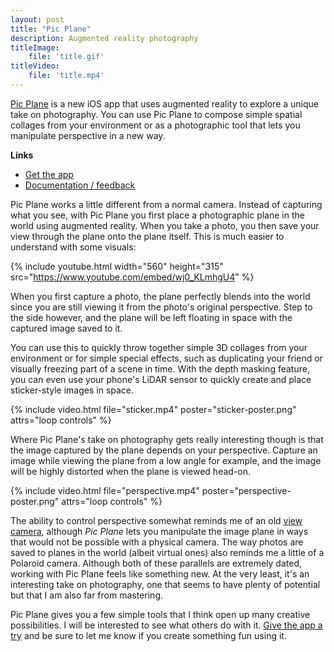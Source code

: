 ```yaml
---
layout: post
title: "Pic Plane"
description: Augmented reality photography
titleImage:
    file: 'title.gif'
titleVideo:
    file: 'title.mp4'
---
```


[Pic Plane][app] is a new iOS app that uses augmented reality to explore a unique take on photography. You can use Pic Plane to compose simple spatial collages from your environment or as a photographic tool that lets you manipulate perspective in a new way.

**Links**
- [Get the app][app]
- [Documentation / feedback][support]

Pic Plane works a little different from a normal camera. Instead of capturing what you see, with Pic Plane you first place a photographic plane in the world using augmented reality. When you take a photo, you then save your view through the plane onto the plane itself. This is much easier to understand with some visuals:

{% include youtube.html width="560" height="315" src="https://www.youtube.com/embed/wj0_KLmhgU4" %}

When you first capture a photo, the plane perfectly blends into the world since you are still viewing it from the photo's original perspective. Step to the side however, and the plane will be left floating in space with the captured image saved to it.

You can use this to quickly throw together simple 3D collages from your environment or for simple special effects, such as duplicating your friend or visually freezing part of a scene in time. With the depth masking feature, you can even use your phone's LiDAR sensor to quickly create and place sticker-style images in space.

{% include video.html file="sticker.mp4" poster="sticker-poster.png" attrs="loop controls" %}

Where Pic Plane's take on photography gets really interesting though is that the image captured by the plane depends on your perspective. Capture an image while viewing the plane from a low angle for example, and the image will be highly distorted when the plane is viewed head-on.

{% include video.html file="perspective.mp4" poster="perspective-poster.png" attrs="loop controls" %}

The ability to control perspective somewhat reminds me of an old [view camera](https://en.wikipedia.org/wiki/View_camera), although *Pic Plane* lets you manipulate the image plane in ways that would not be possible with a physical camera. <!-- This gets even more interesting with video, which I hope to add to the app soon. It's not in 1.0 because my super quick prototype consumed around 700MB/s of memory so it could only run for 3seconds before crashing the app :) --> The way photos are saved to planes in the world (albeit virtual ones) also reminds me a little of a Polaroid camera. Although both of these parallels are extremely dated, working with Pic Plane feels like something new. At the very least, it's an interesting take on photography, one that seems to have plenty of potential but that I am also far from mastering.

Pic Plane gives you a few simple tools that I think open up many creative possibilities. I will be interested to see what others do with it. [Give the app a try][app] and be sure to let me know if you create something fun using it.

[app]: https://apps.apple.com/us/app/pic-plane/id1550562229
[support]: https://github.com/mattbierner/pic-plane-support
